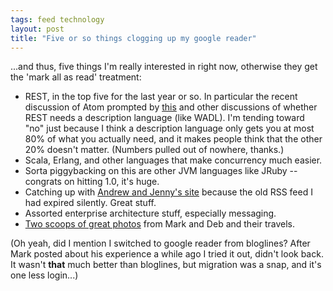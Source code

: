 ```yaml
---
tags: feed technology
layout: post
title: "Five or so things clogging up my google reader"
---
```




<p>...and thus, five things I'm really interested in right now, otherwise they get the 'mark all as read' treatment:</p>

<p><ul>
  <li>REST, in the top five for the last year or so. In particular the recent discussion of Atom prompted by <a href="http://www.25hoursaday.com/weblog/2007/06/09/WhyGDataAPPFailsAsAGeneralPurposeEditingProtocolForTheWeb.aspx">this</a>  and other discussions of whether REST needs a description language (like WADL). I'm tending toward "no" just because I think a description language only gets you at most 80% of what you actually need, and it makes people think that the other 20% doesn't matter. (Numbers pulled out of nowhere, thanks.)</li>
  <li>Scala, Erlang, and other languages that make concurrency much easier. </li>
  <li>Sorta piggybacking on this are other JVM languages like JRuby -- congrats on hitting 1.0, it's huge.</li>
  <li>Catching up with <a href="http://www.stellman-greene.com/">Andrew and Jenny's site</a> because the old RSS feed I had expired silently. Great stuff.</li>
<li>Assorted enterprise architecture stuff, especially messaging.</li>
<li><a href="http://flickr.com/photos/denovich/">Two scoops of great photos</a> from Mark and Deb and their travels.</li>
</ul>

<p>(Oh yeah, did I mention I switched to google reader from bloglines? After Mark posted about his experience a while ago I tried it out, didn't look back. It wasn't <b>that</b> much better than bloglines, but migration was a snap, and it's one less login...)</p>



